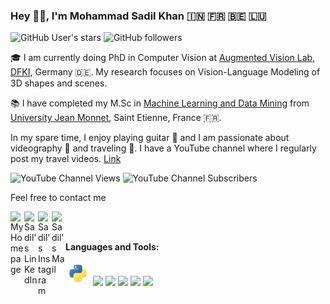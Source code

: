 ### Hey 👋🏽, I'm Mohammad Sadil Khan 🇮🇳 🇫🇷 🇧🇪 🇱🇺 
![GitHub User's stars](https://img.shields.io/github/stars/SadilKhan?style=for-the-badge&labelColor=blue&color=black) ![GitHub followers](https://img.shields.io/github/followers/SadilKhan?style=for-the-badge&labelColor=red&color=black)

🎓 I am currently doing PhD in Computer Vision at [Augmented Vision Lab](https://av.dfki.de/), [DFKI](https://www.dfki.de/web), Germany 🇩🇪. My research focuses on Vision-Language Modeling of 3D shapes and scenes.

📚 I have completed my M.Sc in [Machine Learning and Data Mining](https://mldm.univ-st-etienne.fr/) from [University Jean Monnet](https://www.univ-st-etienne.fr/fr/index.html), Saint Etienne, France 🇫🇷. 

In my spare time, I enjoy playing guitar 🎸 and I am passionate about videography 🎥 and traveling 🚝. I have a YouTube channel where I regularly post my travel videos. [Link](https://www.youtube.com/channel/UC3TCC__F3NbO2I18D7nSP6g) 

![YouTube Channel Views](https://img.shields.io/youtube/channel/views/UC3TCC__F3NbO2I18D7nSP6g?style=social&labelColor=black&color=blue) ![YouTube Channel Subscribers](https://img.shields.io/youtube/channel/subscribers/UC3TCC__F3NbO2I18D7nSP6g)

Feel free to contact me

<a href="https://mdsadilkhan.onrender.com/">
  <img align="left" alt="My Homepage" width="22px" src="https://cdn.jsdelivr.net/npm/simple-icons@3.13.0/icons/homeassistant.svg" />
</a>
<a href="https://www.linkedin.com/in/md-sadil-khan-a96568170/">
  <img align="left" alt="Sadil's LinKedIn" width="22px" src="https://cdn.jsdelivr.net/npm/simple-icons@v3/icons/linkedin.svg" />
</a>
<a href="https://www.instagram.com/ryzenx_sk/">
  <img align="left" alt="Sadil's Instagram" width="22px" src="https://cdn.jsdelivr.net/npm/simple-icons@v3/icons/instagram.svg" />
</a>

<a href="mailto:mdsadilkhan99@gmail.com?subject=Mail&body=Please Mail Me!">
  <img align="left" alt="Sadil's Mail" width="22px" src= "https://cdn.jsdelivr.net/npm/simple-icons@3.13.0/icons/gmail.svg"/>
</a>

<br />
<br />

**Languages and Tools:**  

<code><img height="40" src="https://raw.githubusercontent.com/github/explore/80688e429a7d4ef2fca1e82350fe8e3517d3494d/topics/python/python.png"></code>
<code><img height="40" src="http://www.pngall.com/wp-content/uploads/2017/05/Copyright-Symbol-R-Free-Download-PNG.png"></code>
<code><img height="40" src="https://upload.wikimedia.org/wikipedia/commons/1/10/PyTorch_logo_icon.svg"></code>
<code><img height="40" src="https://julialang.org/assets/infra/logo.svg"></code>
<code><img height="40" src="https://upload.wikimedia.org/wikipedia/en/c/cd/Anaconda_Logo.png"></code>
<code><img height="40" src="https://developer.apple.com/swift/images/swift-og.png"></code>

